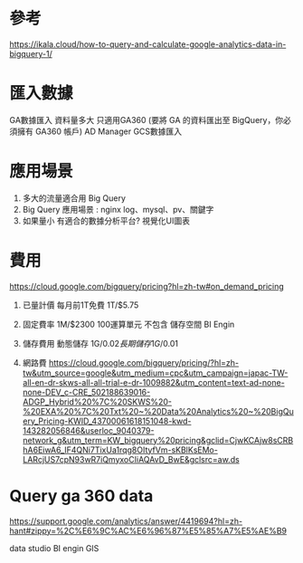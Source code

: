 
# 參考
https://ikala.cloud/how-to-query-and-calculate-google-analytics-data-in-bigquery-1/

# 匯入數據
GA數據匯入 資料量多大 只適用GA360 (要將 GA 的資料匯出至 BigQuery，你必須擁有 GA360 帳戶)
AD Manager
GCS數據匯入

# 應用場景
1. 多大的流量適合用 Big Query
2. Big Query 應用場景 : nginx log、mysql、pv、關鍵字
3. 如果量小 有適合的數據分析平台? 視覺化UI圖表

# 費用
https://cloud.google.com/bigquery/pricing?hl=zh-tw#on_demand_pricing
1. 已量計價 每月前1T免費 1T/$5.75

2. 固定費率 1M/$2300 100運算單元
不包含 儲存空間 BI Engin

3. 儲存費用 動態儲存 1G/$0.02 長期儲存 1G/$0.01

4. 網路費
https://cloud.google.com/bigquery/pricing/?hl=zh-tw&utm_source=google&utm_medium=cpc&utm_campaign=japac-TW-all-en-dr-skws-all-all-trial-e-dr-1009882&utm_content=text-ad-none-none-DEV_c-CRE_502188639016-ADGP_Hybrid%20%7C%20SKWS%20-%20EXA%20%7C%20Txt%20~%20Data%20Analytics%20~%20BigQuery_Pricing-KWID_43700061618151048-kwd-143282056846&userloc_9040379-network_g&utm_term=KW_bigquery%20pricing&gclid=CjwKCAjw8sCRBhA6EiwA6_IF4QNi7TixUa1rqg8OItyfVm-sKBlKsEMo-LARcjUS7cpN93wR7iQmyxoCIiAQAvD_BwE&gclsrc=aw.ds

# Query ga 360 data
https://support.google.com/analytics/answer/4419694?hl=zh-hant#zippy=%2C%E6%9C%AC%E6%96%87%E5%85%A7%E5%AE%B9


data studio
BI engin
GIS
